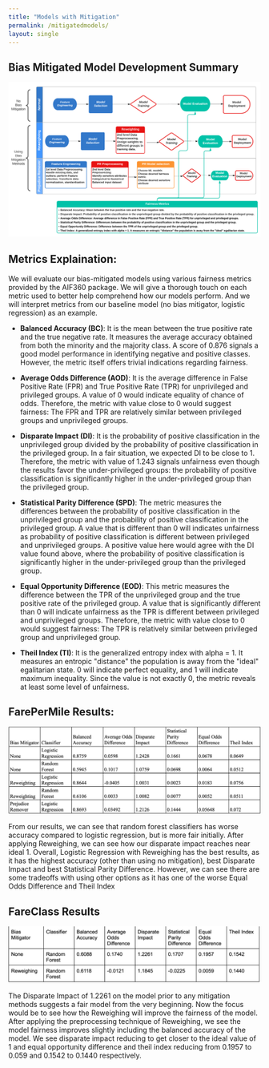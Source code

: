 ```yaml
---
title: "Models with Mitigation"
permalink: /mitigatedmodels/
layout: single
---
```



## Bias Mitigated Model Development Summary

<img src="../assets/Bias_mitigation.png">


## Metrics Explaination:

We will evaluate our bias-mitigated models using various fairness metrics provided by the AIF360 package. We will give a thorough touch on each metric used to better help comprehend how our models perform. And we will interpret metrics from our baseline model (no bias mitigator, logistic regression)  as an example.

* **Balanced Accuracy (BC)**: It is the mean between the true positive rate and the true negative rate. It measures the average accuracy obtained from both the minority and the majority class. A score of 0.876 signals a good model performance in identifying negative and positive classes. However, the metric itself offers trivial indications regarding fairness. 


* **Average Odds Difference (AOD)**: It is the average difference in False Positive Rate (FPR) and True Positive Rate (TPR) for unprivileged and privileged groups. A value of 0 would indicate equality of chance of odds. Therefore, the metric with value close to 0 would suggest fairness: The FPR and TPR are relatively similar between privileged groups and unprivileged groups. 


* **Disparate Impact (DI)**: It is the probability of positive classification in the unprivileged group divided by the probability of positive classification in the privileged group. In a fair situation, we expected DI to be close to 1. Therefore, the metric with value of 1.243 signals unfairness even though the results favor the under-privileged groups: the probability of positive classification is significantly higher in the under-privileged group than the privileged group.


* **Statistical Parity Difference (SPD)**: The metric measures the differences between the probability of positive classification in the unprivileged group and the probability of positive classification in the privileged group. A value that is different than 0 will indicates unfairness as probability of positive classification is different between privileged and unprivileged groups. A positive value here would agree with the DI value found above, where the probability of positive classification is significantly higher in the under-privileged group than the privileged group. 


* **Equal Opportunity Difference (EOD)**: This metric measures the difference between the TPR of the unprivileged group and the true positive rate of the privileged group. A value that is significantly different than 0 will indicate unfairness as the TPR is different between privileged and unprivileged groups. Therefore, the metric with value close to 0 would suggest fairness: The TPR is relatively similar between privileged group and unprivileged group. 


* **Theil Index (TI)**: It is the generalized entropy index with alpha = 1. It measures an entropic "distance" the population is away from the "ideal" egalitarian state. 0 will indicate perfect equality, and 1 will indicate maximum inequality. Since the value is not exactly 0, the metric reveals at least some level of unfairness. 

## FarePerMile Results:

<img src="../assets/images/FPM_Table_Results.png">

From our results, we can see that random forest classifiers has worse accuracy compared to logistic regression, but is more fair initially. After applying Reweighing, we can see how our disparate impact reaches near ideal 1. Overall, Logistic Regression with Reweighing has the best results, as it has the highest accuracy (other than using no mitigation), best Disparate Impact and best Statistical Parity Difference. However, we can see there are some tradeoffs with using other options as it has one of the worse Equal Odds Difference and Theil Index

## FareClass Results

<img src="../assets/images/fareclass_results.png">

The Disparate Impact of 1.2261 on the model prior to any mitigation methods suggests a fair model from the very beginning. Now the focus would be to see how the Reweighing will improve the fairness of the model. After applying the preprocessing technique of Reweighing, we see the model fairness improves slightly including the balanced accuracy of the model. We see disparate impact reducing to get closer to the ideal value of 1 and equal opportunity difference and theil index reducing from 0.1957 to 0.059 and 0.1542 to 0.1440 respectively. 
